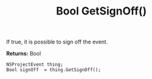 ﻿---
uid: crmscript_ref_NSProjectEvent_GetSignOff
title: Bool GetSignOff()
intellisense: NSProjectEvent.GetSignOff
keywords: NSProjectEvent, GetSignOff
so.topic: reference
---

If true, it is possible to sign off the event.

**Returns:** Bool


```crmscript
NSProjectEvent thing;
Bool signOff  = thing.GetSignOff();
```


